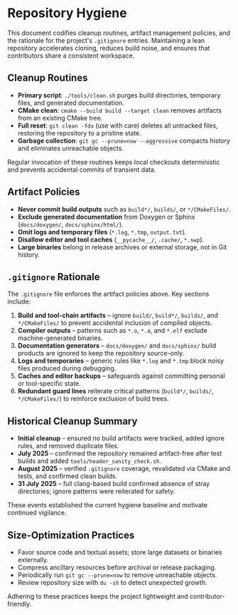 # Repository Hygiene

This document codifies cleanup routines, artifact management policies, and the rationale for the project's `.gitignore` entries. Maintaining a lean repository accelerates cloning, reduces build noise, and ensures that contributors share a consistent workspace.

## Cleanup Routines
- **Primary script**: `./tools/clean.sh` purges build directories, temporary files, and generated documentation.
- **CMake clean**: `cmake --build build --target clean` removes artifacts from an existing CMake tree.
- **Full reset**: `git clean -fdx` (use with care) deletes all untracked files, restoring the repository to a pristine state.
- **Garbage collection**: `git gc --prune=now --aggressive` compacts history and eliminates unreachable objects.

Regular invocation of these routines keeps local checkouts deterministic and prevents accidental commits of transient data.

## Artifact Policies
- **Never commit build outputs** such as `build*/`, `builds/`, or `*/CMakeFiles/`.
- **Exclude generated documentation** from Doxygen or Sphinx (`docs/doxygen/`, `docs/sphinx/html/`).
- **Omit logs and temporary files** (`*.log`, `*.tmp`, `output.txt`).
- **Disallow editor and tool caches** (`__pycache__/`, `.cache/`, `*.swp`).
- **Large binaries** belong in release archives or external storage, not in Git history.

## `.gitignore` Rationale
The `.gitignore` file enforces the artifact policies above. Key sections include:
1. **Build and tool-chain artifacts** – ignore `build/`, `build*/`, `builds/`, and `*/CMakeFiles/` to prevent accidental inclusion of compiled objects.
2. **Compiler outputs** – patterns such as `*.o`, `*.a`, and `*.elf` exclude machine-generated binaries.
3. **Documentation generators** – `docs/doxygen/` and `docs/sphinx/` build products are ignored to keep the repository source-only.
4. **Logs and temporaries** – generic rules like `*.log` and `*.tmp` block noisy files produced during debugging.
5. **Caches and editor backups** – safeguards against committing personal or tool-specific state.
6. **Redundant guard lines** reiterate critical patterns (`build*/`, `builds/`, `*/CMakeFiles/`) to reinforce exclusion of build trees.

## Historical Cleanup Summary
- **Initial cleanup** – ensured no build artifacts were tracked, added ignore rules, and removed duplicate files.
- **July 2025** – confirmed the repository remained artifact-free after test builds and added `tools/header_sanity_check.sh`.
- **August 2025** – verified `.gitignore` coverage, revalidated via CMake and tests, and confirmed clean builds.
- **31 July 2025** – full clang-based build confirmed absence of stray directories; ignore patterns were reiterated for safety.

These events established the current hygiene baseline and motivate continued vigilance.

## Size-Optimization Practices
- Favor source code and textual assets; store large datasets or binaries externally.
- Compress ancillary resources before archival or release packaging.
- Periodically run `git gc --prune=now` to remove unreachable objects.
- Review repository size with `du -sh` to detect unexpected growth.

Adhering to these practices keeps the project lightweight and contributor-friendly.
